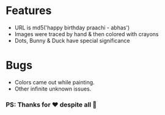 # Features
* URL is md5('happy birthday praachi - abhas')
* Images were traced by hand & then colored with crayons
* Dots, Bunny & Duck have special significance

# Bugs
* Colors came out while painting.
* Other infinite unknown issues.


### PS: Thanks for ❤ despite all 🐞